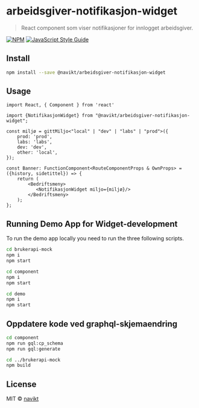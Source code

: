 # arbeidsgiver-notifikasjon-widget

> React component som viser notifikasjoner for innlogget arbeidsgiver.

[![NPM](https://img.shields.io/npm/v/@navikt/arbeidsgiver-notifikasjon-widget.svg)](https://www.npmjs.com/package/@navikt/arbeidsgiver-notifikasjon-widget) [![JavaScript Style Guide](https://img.shields.io/badge/code_style-standard-brightgreen.svg)](https://standardjs.com)

## Install

```bash
npm install --save @navikt/arbeidsgiver-notifikasjon-widget
```

## Usage

```tsx
import React, { Component } from 'react'

import {NotifikasjonWidget} from "@navikt/arbeidsgiver-notifikasjon-widget";

const miljø = gittMiljo<"local" | "dev" | "labs" | "prod">({
    prod: 'prod',
    labs: 'labs',
    dev: 'dev',
    other: 'local',
});

const Banner: FunctionComponent<RouteComponentProps & OwnProps> = ({history, sidetittel}) => {
    return (
        <Bedriftsmeny>
           <NotifikasjonWidget miljo={miljø}/>
        </Bedriftsmeny>
    );
};
```

## Running Demo App for Widget-development
To run the demo app locally you need to run the three following scripts.

```bash
cd brukerapi-mock
npm i
npm start
```
```bash
cd component
npm i
npm start
```
```bash
cd demo
npm i
npm start
```

## Oppdatere kode ved graphql-skjemaendring
````bash
cd component
npm run gql:cp_schema
npm run gql:generate

cd ../brukerapi-mock
npm build
````

## License

MIT © [navikt](https://github.com/navikt)
